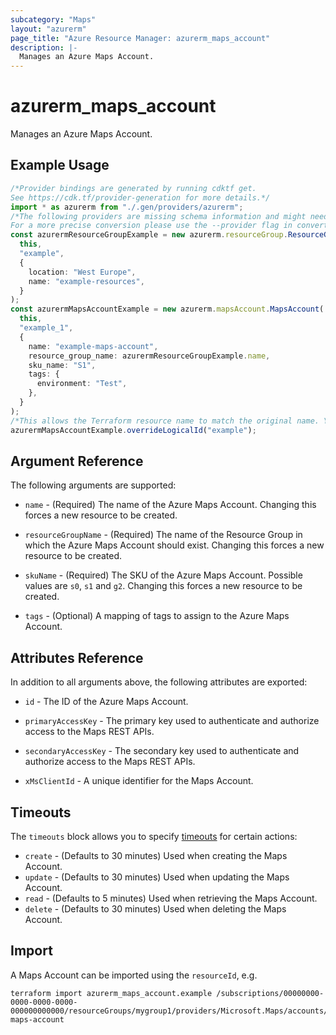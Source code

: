 ```yaml
---
subcategory: "Maps"
layout: "azurerm"
page_title: "Azure Resource Manager: azurerm_maps_account"
description: |-
  Manages an Azure Maps Account.
---
```


# azurerm\_maps\_account

Manages an Azure Maps Account.

## Example Usage

```typescript
/*Provider bindings are generated by running cdktf get.
See https://cdk.tf/provider-generation for more details.*/
import * as azurerm from "./.gen/providers/azurerm";
/*The following providers are missing schema information and might need manual adjustments to synthesize correctly: azurerm.
For a more precise conversion please use the --provider flag in convert.*/
const azurermResourceGroupExample = new azurerm.resourceGroup.ResourceGroup(
  this,
  "example",
  {
    location: "West Europe",
    name: "example-resources",
  }
);
const azurermMapsAccountExample = new azurerm.mapsAccount.MapsAccount(
  this,
  "example_1",
  {
    name: "example-maps-account",
    resource_group_name: azurermResourceGroupExample.name,
    sku_name: "S1",
    tags: {
      environment: "Test",
    },
  }
);
/*This allows the Terraform resource name to match the original name. You can remove the call if you don't need them to match.*/
azurermMapsAccountExample.overrideLogicalId("example");

```

## Argument Reference

The following arguments are supported:

*   `name` - (Required) The name of the Azure Maps Account. Changing this forces a new resource to be created.

*   `resourceGroupName` - (Required) The name of the Resource Group in which the Azure Maps Account should exist. Changing this forces a new resource to be created.

*   `skuName` - (Required) The SKU of the Azure Maps Account. Possible values are `s0`, `s1` and `g2`. Changing this forces a new resource to be created.

*   `tags` - (Optional) A mapping of tags to assign to the Azure Maps Account.

## Attributes Reference

In addition to all arguments above, the following attributes are exported:

*   `id` - The ID of the Azure Maps Account.

*   `primaryAccessKey` - The primary key used to authenticate and authorize access to the Maps REST APIs.

*   `secondaryAccessKey` - The secondary key used to authenticate and authorize access to the Maps REST APIs.

*   `xMsClientId` - A unique identifier for the Maps Account.

## Timeouts

The `timeouts` block allows you to specify [timeouts](https://www.terraform.io/language/resources/syntax#operation-timeouts) for certain actions:

* `create` - (Defaults to 30 minutes) Used when creating the Maps Account.
* `update` - (Defaults to 30 minutes) Used when updating the Maps Account.
* `read` - (Defaults to 5 minutes) Used when retrieving the Maps Account.
* `delete` - (Defaults to 30 minutes) Used when deleting the Maps Account.

## Import

A Maps Account can be imported using the `resourceId`, e.g.

```shell
terraform import azurerm_maps_account.example /subscriptions/00000000-0000-0000-0000-000000000000/resourceGroups/mygroup1/providers/Microsoft.Maps/accounts/my-maps-account
```
